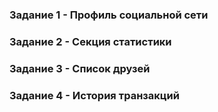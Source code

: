 ### Задание 1 - Профиль социальной сети
### Задание 2 - Секция статистики
### Задание 3 - Список друзей
### Задание 4 - История транзакций
